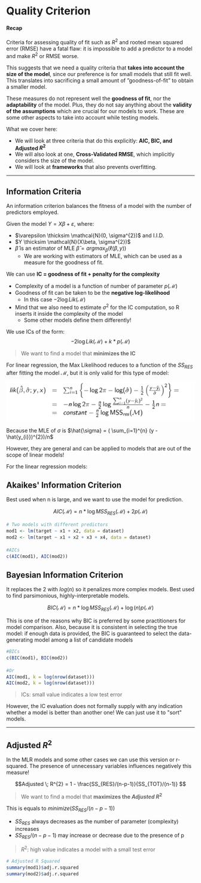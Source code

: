# Quality Criterion

#### Recap
Criteria for assessing quality of fit such as $R^{2}$ and rooted mean squared error (RMSE) have a fatal flaw: it is impossible to add a predictor to a model and make $R^{2}$ or RMSE worse.

This suggests that we need a quality criteria that **takes into account the size of the model**, since our preference is for small models that still fit well. This translates into sacrificing a small amount of ”goodness-of-fit” to obtain a smaller model.

These measures do not represent well the **goodness of fit**, nor the **adaptability** of the model. Plus, they do not say anything about the **validity of the assumptions** which are crucial for our models to work. These are some other aspects to take into account while testing models.

What we cover here: 
* We will look at three criteria that do this explicitly: **AIC, BIC, and Adjusted $R^{2}$**
* We will also look at one, **Cross-Validated RMSE**, which implicitly considers the size of the model.
* We will look at **frameworks** that also prevents overfitting.

---

## Information Criteria
An information criterion balances the fitness of a model with the number of predictors employed.

Given the model $Y = X\beta + \varepsilon$, where:
* $\varepsilon \thicksim \mathcal{N}(0, \sigma^{2})$ and I.I.D.
* $Y \thicksim \mathcal{N}(X\beta, \sigma^{2})$
* $\hat{\beta}$ is an estimator of MLE $\hat{\beta} = argmax_{\beta}(\ell(\beta, y))$ 
  * We are working with estimators of MLE, which can be used as a measure for the goodness of fit.

We can use **IC = goodness of fit + penalty for the complexity** 
* Complexity of a model is a function of number of parameter $p(\mathcal{M})$
* Goodness of fit can be taken to be the **negative log-likelihood** 
  * In this case $-2\log Lik(\mathcal{M})$
* Mind that we also need to estimate $\sigma^{2}$ for the IC computation, so R inserts it inside
the complexity of the model
  * Some other models define them differently!

We use ICs of the form: 
$$-2\log Lik(\mathcal{M}) + k * p(\mathcal{M})$$

>We want to find a model that **minimizes the IC**

For linear regression, the Max Likelihood reduces to a function of the $SS_{RES}$ after fitting the model $\mathcal{M}$, but it is only valid for this type of model:

![IC](https://github.com/PayThePizzo/Predictive-Analysis-Notes/blob/main/resources/IC.png?raw=TRUE)

Because the MLE of $\sigma$ is $\hat{\sigma} = ( \sum_{i=1}^{n} (y - \hat{y_{i}})^{2})/n$

However, they are general and can be applied to models that are out of the scope of linear models!

For the linear regression models:

## Akaikes' Information Criterion
Best used when n is large, and we want to use the model for prediction.

$$AIC(\mathcal{M}) = n * \log MSS_{RES}(\mathcal{M}) + 2p(\mathcal{M})$$

```r
# Two models with different predictors
mod1 <- lm(target ~ x1 + x2, data = dataset) 
mod2 <- lm(target ~ x1 + x2 + x3 + x4, data = dataset) 

#AICs
c(AIC(mod1), AIC(mod2))

```

## Bayesian Information Criterion
It replaces the $2$ with $log(n)$ so it penalizes more complex models. Best used to find parsimonious, highly-interpretable models.

$$BIC(\mathcal{M}) = n * \log MSS_{RES}(\mathcal{M}) + \log (n)p(\mathcal{M})$$

This is one of the reasons why BIC is preferred by some practitioners for model comparison. Also, because it is consistent in selecting the true model: if enough data is provided, the BIC is guaranteed to select the data-generating model among a list of candidate models

```r
#BICs
c(BIC(mod1), BIC(mod2))

#Or
AIC(mod1, k = log(nrow(dataset)))
AIC(mod2, k = log(nrow(dataset)))
```

> ICs: small value indicates a low test error

However, the IC evaluation does not formally supply with any indication whether a model is better than another one! We can just use it to "sort" models.

---

## Adjusted $R^{2}$
In the MLR models and some other cases we can use this version or r-squared. The presence
of unnecessary variables influences negatively this measure!

$$Adjusted \; R^{2} = 1 - \frac{SS_{RES}/(n-p-1)}{SS_{TOT}/(n-1)} $$

> We want to find a model that **maximizes the $Adjusted \; R^{2}$**

This is equals to $minimize(SS_{RES}/(n-p-1))$
* $SS_{RES}$ always decreases as the number of parameter (complexity) increases
* $SS_{RES}/(n-p-1)$ may increase or decrease due to the presence of p

> $R^{2}$: high value indicates a model with a small test error

```r
# Adjusted R Squared
summary(mod1)$adj.r.squared
summary(mod2)$adj.r.squared
```
